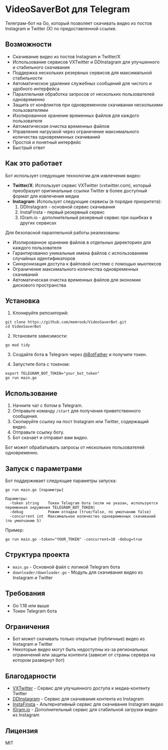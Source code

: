 # VideoSaverBot для Telegram

Телеграм-бот на Go, который позволяет скачивать видео из постов Instagram и Twitter (X) по предоставленной ссылке.

## Возможности

- Скачивание видео из постов Instagram и Twitter/X
- Использование сервисов VXTwitter и DDInstagram для улучшенного и стабильного скачивания
- Поддержка нескольких резервных сервисов для максимальной стабильности
- Автоматическое удаление служебных сообщений для чистого и удобного интерфейса
- Параллельная обработка запросов от нескольких пользователей одновременно
- Защита от конфликтов при одновременном скачивании несколькими пользователями
- Изолированное хранение временных файлов для каждого пользователя
- Автоматическая очистка временных файлов
- Управление нагрузкой через ограничение максимального количества одновременных скачиваний
- Простой и понятный интерфейс
- Быстрый ответ

## Как это работает

Бот использует следующие технологии для извлечения видео:

- **Twitter/X**: Использует сервис VXTwitter (vxtwitter.com), который преобразует оригинальные ссылки Twitter в более доступный формат для извлечения медиа
- **Instagram**: Использует следующие сервисы (в порядке приоритета):
  1. DDInstagram - основной сервис скачивания
  2. InstaFinsta - первый резервный сервис
  3. IGram.io - дополнительный резервный сервис при ошибках в других сервисах

Для безопасной параллельной работы реализованы:
- Изолированное хранение файлов в отдельных директориях для каждого пользователя
- Гарантированно уникальные имена файлов с использованием случайных идентификаторов
- Синхронизация доступа к файловой системе с помощью мьютексов
- Ограничение максимального количества одновременных скачиваний
- Автоматическая очистка временных файлов для экономии дискового пространства

## Установка

1. Клонируйте репозиторий:
```
git clone https://github.com/memrook/VideoSaverBot.git
cd VideoSaverBot
```

2. Установите зависимости:
```
go mod tidy
```

3. Создайте бота в Telegram через [@BotFather](https://t.me/BotFather) и получите токен.

4. Запустите бота с токеном:
```
export TELEGRAM_BOT_TOKEN="your_bot_token"
go run main.go
```

## Использование

1. Начните чат с ботом в Telegram.
2. Отправьте команду `/start` для получения приветственного сообщения.
3. Скопируйте ссылку на пост Instagram или Twitter, содержащий видео.
4. Отправьте ссылку боту.
5. Бот скачает и отправит вам видео.

Бот может обрабатывать запросы от нескольких пользователей одновременно.

## Запуск с параметрами

Бот поддерживает следующие параметры запуска:

```
go run main.go [параметры]

Параметры:
  -token string    Токен Telegram бота (если не указан, используется переменная окружения TELEGRAM_BOT_TOKEN)
  -debug           Режим отладки (true/false, по умолчанию false)
  -concurrent int  Максимальное количество одновременных скачиваний (по умолчанию 5)
```

Пример:
```
go run main.go -token="YOUR_TOKEN" -concurrent=10 -debug=true
```

## Структура проекта

- `main.go` - Основной файл с логикой Telegram бота
- `downloader/downloader.go` - Модуль для скачивания видео из Instagram и Twitter

## Требования

- Go 1.18 или выше
- Токен Telegram бота

## Ограничения

- Бот может скачивать только открытые (публичные) видео из Instagram и Twitter
- Некоторые видео могут быть недоступны из-за региональных ограничений или защиты контента (зависит от страны сервера на котором развернут бот)

## Благодарности

- [VXTwitter](https://vxtwitter.com) - Сервис для улучшенного доступа к медиа-контенту Twitter
- [DDInstagram](https://ddinstagram.com) - Сервис для скачивания контента из Instagram
- [InstaFinsta](https://instafinsta.com) - Альтернативный сервис для скачивания Instagram видео
- [IGram.io](https://igram.io) - Дополнительный сервис для стабильной загрузки видео из Instagram

## Лицензия

MIT 
